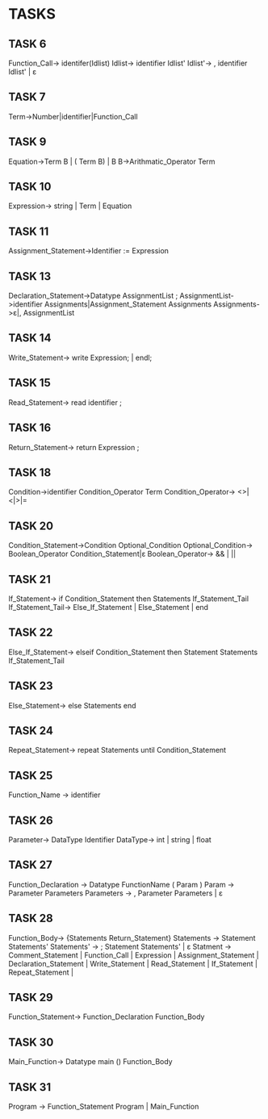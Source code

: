 # TASKS

## TASK 6
Function_Call-> identifer(Idlist)
Idlist-> identifier Idlist'
Idlist'-> , identifier Idlist' | ε
## TASK 7
Term->Number|identifier|Function_Call
## TASK 9
Equation->Term B | ( Term B) | B
B->Arithmatic_Operator Term
## TASK 10
Expression-> string | Term | Equation
## TASK 11
Assignment_Statement->Identifier := Expression
## TASK 13
Declaration_Statement->Datatype  AssignmentList ;
AssignmentList->identifier Assignments|Assignment_Statement Assignments
Assignments->ε|, AssignmentList
## TASK 14
Write_Statement-> write Expression; | endl;

## TASK 15
Read_Statement-> read identifier ;
## TASK 16
Return_Statement-> return Expression ;
## TASK 18
Condition->identifier Condition_Operator Term
Condition_Operator-> <>|<|>|=
## TASK 20
Condition_Statement->Condition Optional_Condition
Optional_Condition-> Boolean_Operator Condition_Statement|ε
Boolean_Operator-> && | ||
## TASK 21
If_Statement-> if Condition_Statement then Statements If_Statement_Tail
If_Statement_Tail-> Else_If_Statement | Else_Statement | end
## TASK 22
Else_If_Statement-> elseif Condition_Statement then Statement Statements If_Statement_Tail
## TASK 23
Else_Statement-> else Statements end
## TASK 24
Repeat_Statement-> repeat Statements until Condition_Statement
## TASK 25
Function_Name -> identifier
## TASK 26
Parameter-> DataType Identifier
DataType-> int | string | float
## TASK 27
Function_Declaration -> Datatype FunctionName ( Param )
       Param -> Parameter Parameters 
       Parameters -> , Parameter Parameters | ε
## TASK 28
Function_Body-> {Statements Return_Statement}
Statements -> Statement Statements'
Statements' -> ; Statement Statements' | ε
Statment -> Comment_Statement | 
	    Function_Call     |
	    Expression	      |
	    Assignment_Statement |
	    Declaration_Statement |
	    Write_Statement	|
	    Read_Statement |
	    If_Statement |
	    Repeat_Statement |
## TASK 29
Function_Statement-> Function_Declaration Function_Body
## TASK 30
Main_Function-> Datatype main () Function_Body
## TASK 31
Program -> Function_Statement Program | Main_Function
